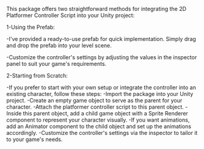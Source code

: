 
This package offers two straightforward methods for integrating the 2D Platformer Controller Script into your Unity project:

1-Using the Prefab:

-I've provided a ready-to-use prefab for quick implementation. Simply drag and drop the prefab into your level scene.

-Customize the controller's settings by adjusting the values in the inspector panel to suit your game's requirements.

2-Starting from Scratch:

-If you prefer to start with your own setup or integrate the controller into an existing character, follow these steps:
-Import the package into your Unity project.
-Create an empty game object to serve as the parent for your character.
-Attach the platformer controller script to this parent object.
-Inside this parent object, add a child game object with a Sprite Renderer component to represent your character visually.
-If you want animations, add an Animator component to the child object and set up the animations accordingly.
-Customize the controller's settings via the inspector to tailor it to your game's needs.